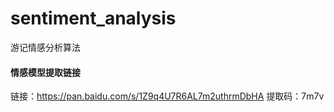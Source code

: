 # sentiment_analysis
游记情感分析算法

#### 情感模型提取链接
链接：https://pan.baidu.com/s/1Z9q4U7R6AL7m2uthrmDbHA 
提取码：7m7v 

